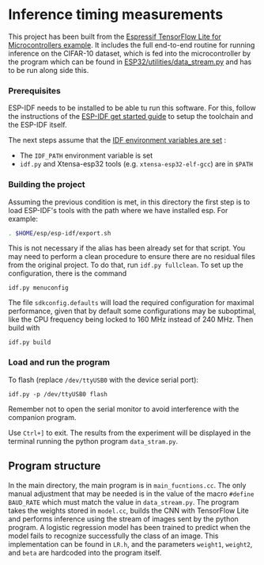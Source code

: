 # Inference timing measurements

This project has been built from the [Espressif TensorFlow
Lite for Microcontrollers example](https://github.com/espressif/esp-tflite-micro).
It includes the full end-to-end routine for running inference on the CIFAR-10 dataset, which is fed into the microcontroller by the program which can be found in [ESP32/utilities/data_stream.py](https://github.com/JoseGaDel/DIME/tree/main/ESP32/utilities) and has to be run along side this.

### Prerequisites

ESP-IDF needs to be installed to be able tu run this software. For this, follow the instructions of the
[ESP-IDF get started guide](https://docs.espressif.com/projects/esp-idf/en/latest/get-started/index.html)
to setup the toolchain and the ESP-IDF itself.

The next steps assume that the
[IDF environment variables are set](https://docs.espressif.com/projects/esp-idf/en/latest/get-started/index.html#step-4-set-up-the-environment-variables) :

 * The `IDF_PATH` environment variable is set
 * `idf.py` and Xtensa-esp32 tools (e.g. `xtensa-esp32-elf-gcc`) are in `$PATH`


### Building the project

Assuming the previous condition is met, in this directory the first step is to load ESP-IDF's tools with the path where we have installed esp. For example:

```bash
. $HOME/esp/esp-idf/export.sh
```

This is not necessary if the alias has been already set for that script. You may need to perform a clean procedure to ensure there are no residual files from the original project. To do that, run `idf.py fullclean`. To set up the configuration, there is the command

```
idf.py menuconfig
```

The file `sdkconfig.defaults` will load the required configuration for maximal performance, given that by default some configurations may be suboptimal, like the CPU frequency being locked to 160 MHz instead of 240 MHz. Then build with

```
idf.py build
```

### Load and run the program

To flash (replace `/dev/ttyUSB0` with the device serial port):

```
idf.py -p /dev/ttyUSB0 flash
```
Remember not to open the serial monitor to avoid interference with the companion program.

Use `Ctrl+]` to exit. The results from the experiment will be displayed in the terminal running the python program `data_stram.py`. 

## Program structure

In the main directory, the main program is in `main_fucntions.cc`. The only manual adjustment that may be needed is in the value of the macro `#define BAUD_RATE` which must match the value in `data_stream.py`. The program takes the weights stored in `model.cc`, builds the CNN with TensorFlow Lite and performs inference using the stream of images sent by the python program. A logistic regression model has been trained to predict when the model fails to recognize successfully the class of an image. This implementation can be found in `LR.h`, and the parameters `weight1`, `weight2`, and `beta` are hardcoded into the program itself.
